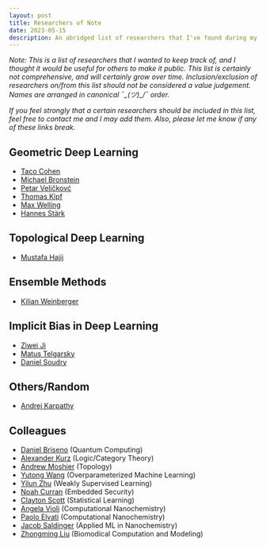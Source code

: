 ```yaml
---
layout: post
title: Researchers of Note
date: 2023-05-15
description: An abridged list of researchers that I've found during my literature reviews
---
```


*Note: This is a list of researchers that I wanted to keep track of, and I thought it would be useful for others to make it public.*
*This list is certainly not comprehensive, and will certainly grow over time.*
*Inclusion/exclusion of researchers on/from this list should not be considered a value judgement.*
*Names are arranged in canonical ¯\_(ツ)_/¯ order.*

*If you feel strongly that a certain researchers should be included in this list, feel free to contact me and I may add them.*
*Also, please let me know if any of these links break.*

## Geometric Deep Learning

- [Taco Cohen](https://tacocohen.wordpress.com)
- [Michael Bronstein](https://www.cs.ox.ac.uk/people/michael.bronstein/)
- [Petar Veličkovć](https://petar-v.com)
- [Thomas Kipf](https://tkipf.github.io)
- [Max Welling](https://staff.fnwi.uva.nl/m.welling/)
- [Hannes Stärk](https://hannes-stark.com)

## Topological Deep Learning

- [Mustafa Hajij](https://www.mustafahajij.com)

## Ensemble Methods

- [Kilian Weinberger](https://www.cs.cornell.edu/~kilian/)

## Implicit Bias in Deep Learning

- [Ziwei Ji](https://jiziwei.github.io)
- [Matus Telgarsky](http://mjt.cs.illinois.edu)
- [Daniel Soudry](https://sites.google.com/site/danielsoudry/)

## Others/Random

- [Andrej Karpathy](https://karpathy.ai)

## Colleagues

- [Daniel Briseno](https://justindressel.com/author/daniel-briseno/) (Quantum Computing)
- [Alexander Kurz](https://alexhkurz.github.io) (Logic/Category Theory)
- [Andrew Moshier](https://www.chapman.edu/engineering/about/faculty/program-faculty/drew-moshier.aspx) (Topology)
- [Yutong Wang](https://web.eecs.umich.edu/~yutongw/) (Overparameterized Machine Learning)
- [Yilun Zhu](https://sites.google.com/umich.edu/allanzhu) (Weakly Supervised Learning)
- [Noah Curran](https://scholar.google.com/citations?user=NSdfDu4AAAAJ&hl) (Embedded Security)
- [Clayton Scott](https://web.eecs.umich.edu/~cscott/) (Statistical Learning)
- [Angela Violi](https://violilab.github.io/people/avioli/) (Computational Nanochemistry)
- [Paolo Elvati](https://violilab.github.io/people/elvati/) (Computational Nanochemistry)
- [Jacob Saldinger](https://scholar.google.com/citations?user=hEtp2e8AAAAJ) (Applied ML in Nanochemistry)
- [Zhongming Liu](https://bme.umich.edu/people/zhongming-liu/) (Biomodical Computation and Modeling)
